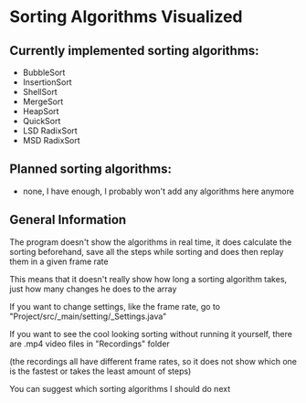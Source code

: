 # Sorting Algorithms Visualized

## Currently implemented sorting algorithms:
- BubbleSort
- InsertionSort
- ShellSort
- MergeSort
- HeapSort
- QuickSort
- LSD RadixSort
- MSD RadixSort

## Planned sorting algorithms:
- none, I have enough, I probably won't add any algorithms here anymore

## General Information

The program doesn't show the algorithms in real time, it does calculate the sorting beforehand, save all the steps while sorting and does then replay them in a given frame rate

This means that it doesn't really show how long a sorting algorithm takes, just how many changes he does to the array

If you want to change settings, like the frame rate, go to "Project/src/_main/setting/_Settings.java"

If you want to see the cool looking sorting without running it yourself, there are .mp4 video files in "Recordings" folder

(the recordings all have different frame rates, so it does not show which one is the fastest or takes the least amount of steps)

You can suggest which sorting algorithms I should do next